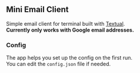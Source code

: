 ## Mini Email Client
Simple email client for terminal built with [Textual](https://github.com/Textualize/textual).\
**Currently only works with Google email addresses.**

### Config
The app helps you set up the config on the first run.\
You can edit the `config.json` file if needed.
